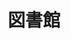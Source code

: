 ---
title: 図書館
description: 图书馆
kana: としょかん
pronunciation: tosyokann
tone: ②
type: 名词
pubDate: 2024-08-19 00:00:46
lessonIndex: 4
---